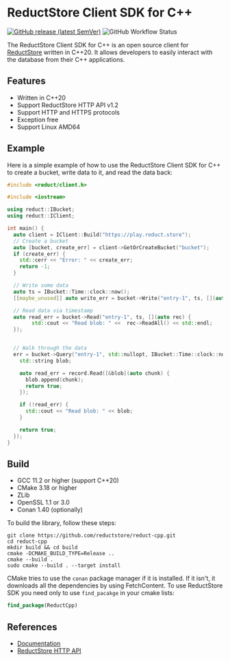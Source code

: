 # ReductStore Client SDK for C++

[![GitHub release (latest SemVer)](https://img.shields.io/github/v/release/reductstore/reduct-cpp)]()
![GitHub Workflow Status](https://img.shields.io/github/actions/workflow/status/reductstore/reduct-cpp/ci.yml?branch=main)

The ReductStore Client SDK for C++ is an open source client for [ReductStore](https://reduct.store) written
in C++20. It allows developers to easily interact with the database from their C++ applications.

## Features

* Written in C++20
* Support ReductStore HTTP API v1.2
* Support HTTP and HTTPS protocols
* Exception free
* Support Linux AMD64

## Example

Here is a simple example of how to use the ReductStore Client SDK for C++ to create a bucket, write data to it, and
read the data back:

```cpp
#include <reduct/client.h>

#include <iostream>

using reduct::IBucket;
using reduct::IClient;

int main() {
  auto client = IClient::Build("https://play.reduct.store");
  // Create a bucket
  auto [bucket, create_err] = client->GetOrCreateBucket("bucket");
  if (create_err) {
    std::cerr << "Error: " << create_err;
    return -1;
  }

  // Write some data
  auto ts = IBucket::Time::clock::now();
  [[maybe_unused]] auto write_err = bucket->Write("entry-1", ts, [](auto rec) { rec->WriteAll("some_data1"); });

  // Read data via timestamp
  auto read_err = bucket->Read("entry-1", ts, [](auto rec) {
        std::cout << "Read blob: " <<  rec->ReadAll() << std::endl;
  });


  // Walk through the data
  err = bucket->Query("entry-1", std::nullopt, IBucket::Time::clock::now(), std::nullopt, [](auto&& record) {
    std::string blob;

    auto read_err = record.Read([&blob](auto chunk) {
      blob.append(chunk);
      return true;
    });

    if (!read_err) {
      std::cout << "Read blob: " << blob;
    }

    return true;
  });
}
```

## Build

* GCC 11.2 or higher (support C++20)
* CMake 3.18 or higher
* ZLib
* OpenSSL 1.1 or 3.0
* Conan 1.40 (optionally)

To build the library, follow these steps:

```shell
git clone https://github.com/reductstore/reduct-cpp.git
cd reduct-cpp
mkdir build && cd build
cmake -DCMAKE_BUILD_TYPE=Release ..
cmake --build .
sudo cmake --build . --target install
```

CMake tries to use the `conan` package manager if it is installed. If it isn't, it downloads all the dependencies by using
FetchContent. To use ReductStore SDK you need only to use `find_pacakge` in your cmake lists:

```cmake
find_package(ReductCpp)
```

## References

* [Documentation](https://cpp.reduct.store)
* [ReductStore HTTP API](https://docs.reduct.store/http-api)
